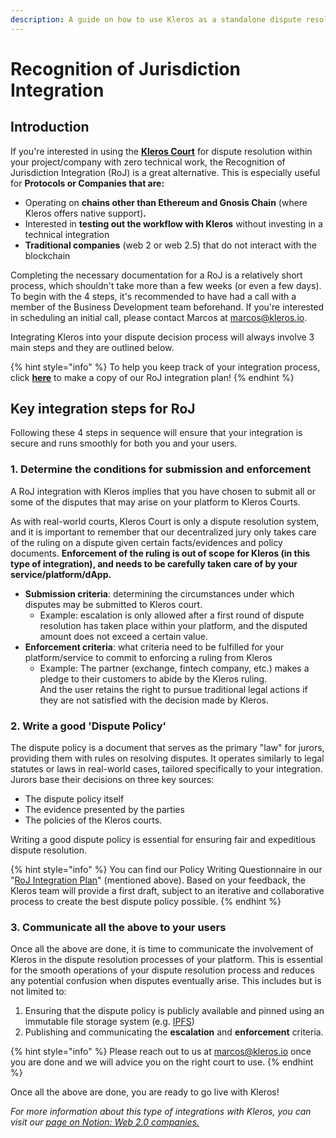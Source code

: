 ```yaml
---
description: A guide on how to use Kleros as a standalone dispute resolution service.
---
```


# Recognition of Jurisdiction Integration

## Introduction

If you're interested in using the [**Kleros Court**](../../../../products/court/) for dispute resolution within your project/company with zero technical work, the Recognition of Jurisdiction Integration (RoJ) is a great alternative. This is especially useful for **Protocols or Companies that are:**&#x20;

* Operating on **chains other than Ethereum and Gnosis Chain** (where Kleros offers native support)**.**&#x20;
* Interested in **testing out the workflow with Kleros** without investing in a technical integration
* **Traditional companies** (web 2 or web 2.5) that do not interact with the blockchain

Completing the necessary documentation for a RoJ is a relatively short process, which shouldn't take more than a few weeks (or even a few days). \
To begin with the 4 steps, it's recommended to have had a call with a member of the Business Development team beforehand. If you're interested in scheduling an initial call, please contact Marcos at marcos@kleros.io.

Integrating Kleros into your dispute decision process will always involve 3 main steps and they are outlined below.&#x20;

{% hint style="info" %}
To help you keep track of your integration process, click [**here**](https://docs.google.com/document/d/1dn27idjPIfRInrPUmdvL2nYN0BQ6HRIu7yjVjDlRHFY/edit?usp=sharing) to make a copy of our RoJ integration plan!
{% endhint %}

## Key integration steps for RoJ

Following these 4 steps in sequence will ensure that your integration is secure and runs smoothly for both you and your users.

### 1. Determine the conditions for submission and enforcement

A RoJ integration with Kleros implies that you have chosen to submit all or some of the disputes that may arise on your platform to Kleros Courts.

As with real-world courts, Kleros Court is only a dispute resolution system, and it is important to remember that our decentralized jury only takes care of the ruling on a dispute given certain facts/evidences and policy documents. **Enforcement of the ruling is out of scope for Kleros (in this type of integration), and needs to be carefully taken care of by your service/platform/dApp.**&#x20;

* **Submission criteria**: determining the circumstances under which disputes may be submitted to Kleros court.
  * Example: escalation is only allowed after a first round of dispute resolution has taken place within your platform, and the disputed amount does not exceed a certain value.
* **Enforcement criteria**: what criteria need to be fulfilled for your platform/service to commit to enforcing a ruling from Kleros
  * Example: The partner (exchange, fintech company, etc.) makes a pledge to their customers to abide by the Kleros ruling. \
    And the user retains the right to pursue  traditional legal actions if they are not satisfied with the decision made by Kleros.

### 2. Write a good 'Dispute Policy'

The dispute policy is a document that serves as the primary "law" for jurors, providing them with rules on resolving disputes. It operates similarly to legal statutes or laws in real-world cases, tailored specifically to your integration. Jurors base their decisions on three key sources:

* The dispute policy itself
* The evidence presented by the parties
* The policies of the Kleros courts.

Writing a good dispute policy is essential for ensuring fair and expeditious dispute resolution.&#x20;

{% hint style="info" %}
You can find our Policy Writing Questionnaire in our "[RoJ Integration Plan](https://docs.google.com/document/d/1dn27idjPIfRInrPUmdvL2nYN0BQ6HRIu7yjVjDlRHFY/edit?usp=sharing)" (mentioned above). Based on your feedback, the Kleros team will provide a first draft, subject to an iterative and collaborative process to create the best dispute policy possible.
{% endhint %}

### 3. Communicate all the above to your users

Once all the above are done, it is time to communicate the involvement of Kleros in the dispute resolution processes of your platform. This is essential for the smooth operations of your dispute resolution process and reduces any potential confusion when disputes eventually arise. This includes but is not limited to:

1. Ensuring that the dispute policy is publicly available and pinned using an immutable file storage system (e.g. [IPFS](https://ipfs.io/))
2. Publishing and communicating the **escalation** and **enforcement** criteria.

{% hint style="info" %}
Please reach out to us at marcos@kleros.io once you are done and we will advice you on the right court to use.
{% endhint %}

Once all the above are done, you are ready to go live with Kleros!&#x20;

_For more information about this type of integrations with Kleros, you can visit our_ [_page on Notion: Web 2.0 companies._](https://www.notion.so/kleros/Web-2-0-companies-635bc6949764444dadf6f2ae94d307b9?pvs=4)
